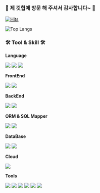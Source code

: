 ### 👋 제 깃헙에 방문 해 주셔서 감사합니다~ 👋

[![Hits](https://hits.seeyoufarm.com/api/count/incr/badge.svg?url=https%3A%2F%2Fgithub.com%2Fkmduuu%2Fhit-counter&count_bg=%23EC0800&title_bg=%23000000&icon=proto-dot-io.svg&icon_color=%23E7E7E7&title=hits&edge_flat=false)](https://hits.seeyoufarm.com)

<!--
**kmduuu/kmduuu** is a ✨ _special_ ✨ repository because its `README.md` (this file) appears on your GitHub profile.

Here are some ideas to get you started:

- 🔭 I’m currently working on ...
- 🌱 I’m currently learning ...
- 👯 I’m looking to collaborate on ...
- 🤔 I’m looking for help with ...
- 💬 Ask me about ...
- 📫 How to reach me: ...
- 😄 Pronouns: ...
- ⚡ Fun fact: ...
<img src="https://img.shields.io/badge/{내용}-{배경 색깔}?style={스타일}&logo={로고이름}&logoColor={로고 색깔}"/>
-->

![Top Langs](https://github-readme-stats.vercel.app/api/top-langs/?username=kmduuu&layout=compact&theme=tokyonight)


  
### 🛠️ Tool & Skill 🛠️

__Language__
  <p>
   <img src="https://img.shields.io/badge/Java-007396?style=for-the-badge&logo=java&logoColor=white"/> 
   <img src="https://img.shields.io/badge/Java Script-F7DF1E?style=for-the-badge&logo=javascript&logoColor=black"/>
   <img src="https://img.shields.io/badge/Python-3776AB?style=for-the-badge&logo=python&logoColor=white"/>
  </p>

**FrontEnd**
  <p>
   <img src="https://img.shields.io/badge/React-61DAFB?style=for-the-badge&logo=React&logoColor=black"/>
   <img src="https://img.shields.io/badge/JSP-61DAFB?style=for-the-badge&logo=JSP&logoColor=black"/>
  </p>
  
**BackEnd**
  <p>
   <img src="https://img.shields.io/badge/Spring Boot-6DB33F?style=for-the-badge&logo=spring boot&logoColor=white">
   <img src="https://img.shields.io/badge/node.js-339933?style=for-the-badge&logo=nodedotjs&logoColor=white"/>
  </p>
  
**ORM & SQL Mapper**
  <p>
   <img src="https://img.shields.io/badge/mybatis-010101?style=for-the-badge&logo=mybatis&logoColor=white"/>
   <img src="https://img.shields.io/badge/JPA-007396?style=for-the-badge&logo=java&logoColor=white"/>
  </p>
  
**DataBase**
  <p>
   <img src="https://img.shields.io/badge/Oracle-F80000?style=for-the-badge&logo=oracle&logoColor=white"> 
   <img src="https://img.shields.io/badge/MySQL-4479A1?style=for-the-badge&logo=mysql&logoColor=white">  
  </p>
  
**Cloud**
  <p>
   <img src="https://img.shields.io/badge/Naver Cloud Platform-03C75A?style=for-the-badge&logo=naver&logoColor=white">
  </p>
  
**Tools**
  <p>
   <img src="https://img.shields.io/badge/Apache Maven-C71A36?style=for-the-badge&logo=apachemaven&logoColor=white"> 
   <img src="https://img.shields.io/badge/junit-25A162?style=for-the-badge&logo=junit5&logoColor=white"/>
   <img src="https://img.shields.io/badge/jenkins-D24939?style=for-the-badge&logo=jenkins&logoColor=white"/>
   <img src="https://img.shields.io/badge/docker-2496ED?style=for-the-badge&logo=docker&logoColor=white"/>
   <img src="https://img.shields.io/badge/eclipse-2C2255?style=for-the-badge&logo=eclipseide&logoColor=white"/>
   <img src="https://img.shields.io/badge/VS Code-007ACC?style=for-the-badge&logo=VisualStudioCode&logoColor=white"/>
  </p>
<br/><br/>

